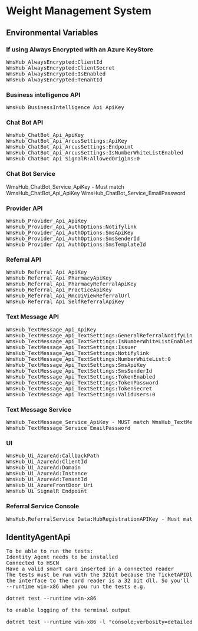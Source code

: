 # Weight Management System

## Environmental Variables

### If using Always Encrypted with an Azure KeyStore
<pre>
WmsHub_AlwaysEncrypted:ClientId 
WmsHub_AlwaysEncrypted:ClientSecret
WmsHub_AlwaysEncrypted:IsEnabled
WmsHub_AlwaysEncrypted:TenantId
</pre>

### Business intelligence API
<pre>
WmsHub_BusinessIntelligence_Api_ApiKey
</pre>

### Chat Bot API
<pre>
WmsHub_ChatBot_Api_ApiKey
WmsHub_ChatBot_Api_ArcusSettings:ApiKey
WmsHub_ChatBot_Api_ArcusSettings:Endpoint
WmsHub_ChatBot_Api_ArcusSettings:IsNumberWhiteListEnabled
WmsHub_ChatBot_Api_SignalR:AllowedOrigins:0
</pre>

### Chat Bot Service
WmsHub_ChatBot_Service_ApiKey - Must match WmsHub_ChatBot_Api_ApiKey
WmsHub_ChatBot_Service_EmailPassword
</pre>

### Provider API
<pre>
WmsHub_Provider_Api_ApiKey
WmsHub_Provider_Api_AuthOptions:Notifylink
WmsHub_Provider_Api_AuthOptions:SmsApiKey
WmsHub_Provider_Api_AuthOptions:SmsSenderId
WmsHub_Provider_Api_AuthOptions:SmsTemplateId
</pre>

### Referral API
<pre>
WmsHub_Referral_Api_ApiKey
WmsHub_Referral_Api_PharmacyApiKey
WmsHub_Referral_Api_PharmacyReferralApiKey
WmsHub_Referral_Api_PracticeApiKey
WmsHub_Referral_Api_RmcUiViewReferralUrl
WmsHub_Referral_Api_SelfReferralApiKey
</pre>

### Text Message API
<pre>
WmsHub_TextMessage_Api_ApiKey
WmsHub_TextMessage_Api_TextSettings:GeneralReferralNotifyLink
WmsHub_TextMessage_Api_TextSettings:IsNumberWhiteListEnabled
WmsHub_TextMessage_Api_TextSettings:Issuer
WmsHub_TextMessage_Api_TextSettings:Notifylink
WmsHub_TextMessage_Api_TextSettings:NumberWhiteList:0
WmsHub_TextMessage_Api_TextSettings:SmsApiKey
WmsHub_TextMessage_Api_TextSettings:SmsSenderId
WmsHub_TextMessage_Api_TextSettings:TokenEnabled
WmsHub_TextMessage_Api_TextSettings:TokenPassword
WmsHub_TextMessage_Api_TextSettings:TokenSecret
WmsHub_TextMessage_Api_TextSettings:ValidUsers:0
</pre>

### Text Message Service
<pre>
WmsHub_TextMessage_Service_ApiKey - MUST match WmsHub_TextMessage_Api_ApiKey
WmsHub_TextMessage_Service_EmailPassword
</pre>

### UI
<pre>
WmsHub_Ui_AzureAd:CallbackPath
WmsHub_Ui_AzureAd:ClientId
WmsHub_Ui_AzureAd:Domain
WmsHub_Ui_AzureAd:Instance
WmsHub_Ui_AzureAd:TenantId
WmsHub_Ui_AzureFrontDoor_Uri
WmsHub_Ui_SignalR_Endpoint
</pre>

### Referral Service Console
<pre>
WmsHub.ReferralService_Data:HubRegistrationAPIKey - Must match WmsHub_Referral_Api_ApiKey
</pre>

## IdentityAgentApi
<pre>
To be able to run the tests:
Identity Agent needs to be installed
Connected to HSCN
Have a valid smart card inserted in a connected reader
The tests must be run with the 32bit because the TicketAPIDll which provides 
the interface to the card reader is a 32 bit dll. So you'll need to include 
--runtime win-x86 when you run the tests e.g.

dotnet test --runtime win-x86

to enable logging of the terminal output

dotnet test --runtime win-x86 -l "console;verbosity=detailed"
</pre>

